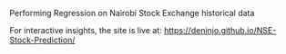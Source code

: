 Performing Regression on Nairobi Stock Exchange historical data

For interactive insights, the site is live at: https://deninjo.github.io/NSE-Stock-Prediction/
